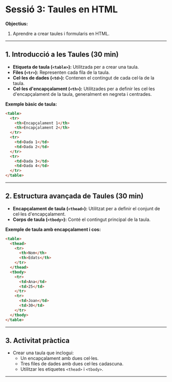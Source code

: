 # Sessió 3: Taules en HTML

**Objectius:**
1. Aprendre a crear taules i formularis en HTML.

---

## 1. Introducció a les Taules (30 min)
- **Etiqueta de taula (`<table>`):** Utilitzada per a crear una taula.
- **Files (`<tr>`):** Representen cada fila de la taula.
- **Cel·les de dades (`<td>`):** Contenen el contingut de cada cel·la de la taula.
- **Cel·les d'encapçalament (`<th>`):** Utilitzades per a definir les cel·les d'encapçalament de la taula, generalment en negreta i centrades.
  
**Exemple bàsic de taula:**

```html
<table>
  <tr>
    <th>Encapçalament 1</th>
    <th>Encapçalament 2</th>
  </tr>
  <tr>
    <td>Dada 1</td>
    <td>Dada 2</td>
  </tr>
  <tr>
    <td>Dada 3</td>
    <td>Dada 4</td>
  </tr>
</table>
```

---

## 2. Estructura avançada de Taules (30 min)
- **Encapçalament de taula (`<thead>`):** Utilitzat per a definir el conjunt de cel·les d'encapçalament.
- **Corps de taula (`<tbody>`):** Conté el contingut principal de la taula.

**Exemple de taula amb encapçalament i cos:**

```html
<table>
  <thead>
    <tr>
      <th>Nom</th>
      <th>Edats</th>
    </tr>
  </thead>
  <tbody>
    <tr>
      <td>Ana</td>
      <td>25</td>
    </tr>
    <tr>
      <td>Joan</td>
      <td>30</td>
    </tr>
  </tbody>
</table>
```

---

## 3. Activitat pràctica
- Crear una taula que inclogui:
  - Un encapçalament amb dues cel·les.
  - Tres files de dades amb dues cel·les cadascuna.
  - Utilitzar les etiquetes `<thead>` i `<tbody>`.

---
